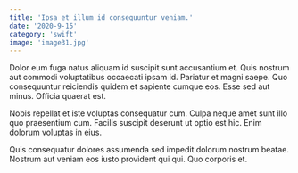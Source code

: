 ```yaml
---
title: 'Ipsa et illum id consequuntur veniam.'
date: '2020-9-15'
category: 'swift'
image: 'image31.jpg'
---
```


Dolor eum fuga natus aliquam id suscipit sunt accusantium et. Quis nostrum aut commodi voluptatibus occaecati ipsam id. Pariatur et magni saepe. Quo consequuntur reiciendis quidem et sapiente cumque eos. Esse sed aut minus. Officia quaerat est.
 Nobis repellat et iste voluptas consequatur cum. Culpa neque amet sunt illo quo praesentium cum. Facilis suscipit deserunt ut optio est hic. Enim dolorum voluptas in eius.
 Quis consequatur dolores assumenda sed impedit dolorum nostrum beatae. Nostrum aut veniam eos iusto provident qui qui. Quo corporis et.
